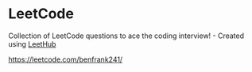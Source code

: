 # LeetCode
Collection of LeetCode questions to ace the coding interview! - Created using [LeetHub](https://github.com/QasimWani/LeetHub)


https://leetcode.com/benfrank241/

